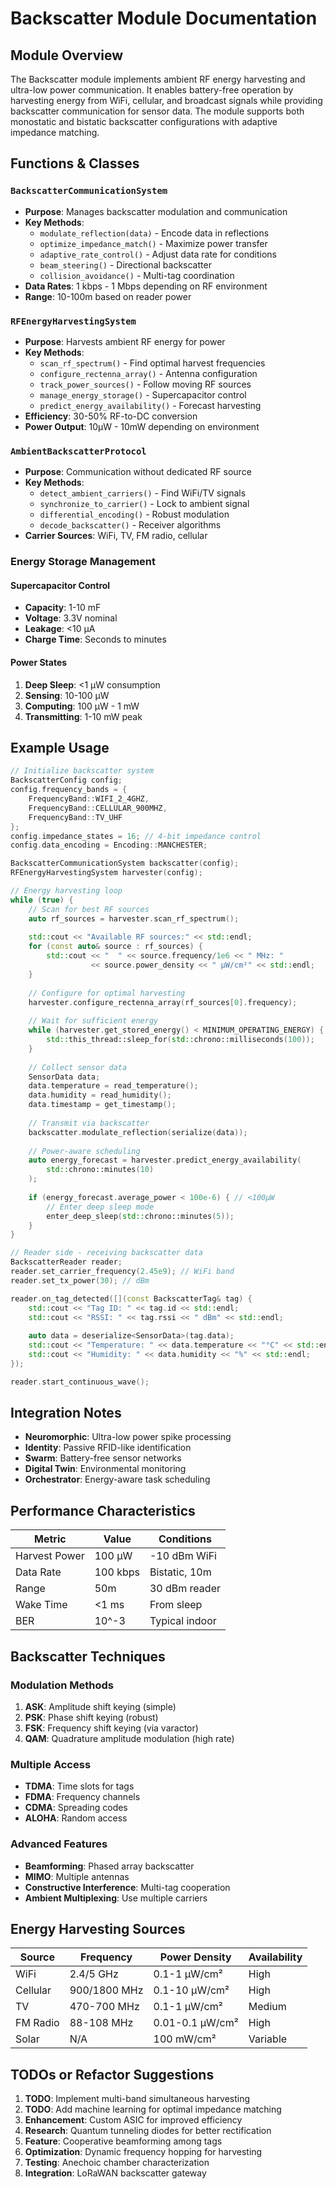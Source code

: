 # Backscatter Module Documentation

## Module Overview

The Backscatter module implements ambient RF energy harvesting and ultra-low power communication. It enables battery-free operation by harvesting energy from WiFi, cellular, and broadcast signals while providing backscatter communication for sensor data. The module supports both monostatic and bistatic backscatter configurations with adaptive impedance matching.

## Functions & Classes

### `BackscatterCommunicationSystem`
- **Purpose**: Manages backscatter modulation and communication
- **Key Methods**:
  - `modulate_reflection(data)` - Encode data in reflections
  - `optimize_impedance_match()` - Maximize power transfer
  - `adaptive_rate_control()` - Adjust data rate for conditions
  - `beam_steering()` - Directional backscatter
  - `collision_avoidance()` - Multi-tag coordination
- **Data Rates**: 1 kbps - 1 Mbps depending on RF environment
- **Range**: 10-100m based on reader power

### `RFEnergyHarvestingSystem`
- **Purpose**: Harvests ambient RF energy for power
- **Key Methods**:
  - `scan_rf_spectrum()` - Find optimal harvest frequencies
  - `configure_rectenna_array()` - Antenna configuration
  - `track_power_sources()` - Follow moving RF sources
  - `manage_energy_storage()` - Supercapacitor control
  - `predict_energy_availability()` - Forecast harvesting
- **Efficiency**: 30-50% RF-to-DC conversion
- **Power Output**: 10μW - 10mW depending on environment

### `AmbientBackscatterProtocol`
- **Purpose**: Communication without dedicated RF source
- **Key Methods**:
  - `detect_ambient_carriers()` - Find WiFi/TV signals
  - `synchronize_to_carrier()` - Lock to ambient signal
  - `differential_encoding()` - Robust modulation
  - `decode_backscatter()` - Receiver algorithms
- **Carrier Sources**: WiFi, TV, FM radio, cellular

### Energy Storage Management

#### Supercapacitor Control
- **Capacity**: 1-10 mF
- **Voltage**: 3.3V nominal
- **Leakage**: <10 μA
- **Charge Time**: Seconds to minutes

#### Power States
1. **Deep Sleep**: <1 μW consumption
2. **Sensing**: 10-100 μW
3. **Computing**: 100 μW - 1 mW
4. **Transmitting**: 1-10 mW peak

## Example Usage

```cpp
// Initialize backscatter system
BackscatterConfig config;
config.frequency_bands = {
    FrequencyBand::WIFI_2_4GHZ,
    FrequencyBand::CELLULAR_900MHZ,
    FrequencyBand::TV_UHF
};
config.impedance_states = 16; // 4-bit impedance control
config.data_encoding = Encoding::MANCHESTER;

BackscatterCommunicationSystem backscatter(config);
RFEnergyHarvestingSystem harvester(config);

// Energy harvesting loop
while (true) {
    // Scan for best RF sources
    auto rf_sources = harvester.scan_rf_spectrum();
    
    std::cout << "Available RF sources:" << std::endl;
    for (const auto& source : rf_sources) {
        std::cout << "  " << source.frequency/1e6 << " MHz: "
                  << source.power_density << " μW/cm²" << std::endl;
    }
    
    // Configure for optimal harvesting
    harvester.configure_rectenna_array(rf_sources[0].frequency);
    
    // Wait for sufficient energy
    while (harvester.get_stored_energy() < MINIMUM_OPERATING_ENERGY) {
        std::this_thread::sleep_for(std::chrono::milliseconds(100));
    }
    
    // Collect sensor data
    SensorData data;
    data.temperature = read_temperature();
    data.humidity = read_humidity();
    data.timestamp = get_timestamp();
    
    // Transmit via backscatter
    backscatter.modulate_reflection(serialize(data));
    
    // Power-aware scheduling
    auto energy_forecast = harvester.predict_energy_availability(
        std::chrono::minutes(10)
    );
    
    if (energy_forecast.average_power < 100e-6) { // <100μW
        // Enter deep sleep mode
        enter_deep_sleep(std::chrono::minutes(5));
    }
}

// Reader side - receiving backscatter data
BackscatterReader reader;
reader.set_carrier_frequency(2.45e9); // WiFi band
reader.set_tx_power(30); // dBm

reader.on_tag_detected([](const BackscatterTag& tag) {
    std::cout << "Tag ID: " << tag.id << std::endl;
    std::cout << "RSSI: " << tag.rssi << " dBm" << std::endl;
    
    auto data = deserialize<SensorData>(tag.data);
    std::cout << "Temperature: " << data.temperature << "°C" << std::endl;
    std::cout << "Humidity: " << data.humidity << "%" << std::endl;
});

reader.start_continuous_wave();
```

## Integration Notes

- **Neuromorphic**: Ultra-low power spike processing
- **Identity**: Passive RFID-like identification
- **Swarm**: Battery-free sensor networks
- **Digital Twin**: Environmental monitoring
- **Orchestrator**: Energy-aware task scheduling

## Performance Characteristics

| Metric | Value | Conditions |
|--------|-------|------------|
| Harvest Power | 100 μW | -10 dBm WiFi |
| Data Rate | 100 kbps | Bistatic, 10m |
| Range | 50m | 30 dBm reader |
| Wake Time | <1 ms | From sleep |
| BER | 10^-3 | Typical indoor |

## Backscatter Techniques

### Modulation Methods
1. **ASK**: Amplitude shift keying (simple)
2. **PSK**: Phase shift keying (robust)
3. **FSK**: Frequency shift keying (via varactor)
4. **QAM**: Quadrature amplitude modulation (high rate)

### Multiple Access
- **TDMA**: Time slots for tags
- **FDMA**: Frequency channels
- **CDMA**: Spreading codes
- **ALOHA**: Random access

### Advanced Features
- **Beamforming**: Phased array backscatter
- **MIMO**: Multiple antennas
- **Constructive Interference**: Multi-tag cooperation
- **Ambient Multiplexing**: Use multiple carriers

## Energy Harvesting Sources

| Source | Frequency | Power Density | Availability |
|--------|-----------|---------------|--------------|
| WiFi | 2.4/5 GHz | 0.1-1 μW/cm² | High |
| Cellular | 900/1800 MHz | 0.1-10 μW/cm² | High |
| TV | 470-700 MHz | 0.1-1 μW/cm² | Medium |
| FM Radio | 88-108 MHz | 0.01-0.1 μW/cm² | High |
| Solar | N/A | 100 mW/cm² | Variable |

## TODOs or Refactor Suggestions

1. **TODO**: Implement multi-band simultaneous harvesting
2. **TODO**: Add machine learning for optimal impedance matching
3. **Enhancement**: Custom ASIC for improved efficiency
4. **Research**: Quantum tunneling diodes for better rectification
5. **Feature**: Cooperative beamforming among tags
6. **Optimization**: Dynamic frequency hopping for harvesting
7. **Testing**: Anechoic chamber characterization
8. **Integration**: LoRaWAN backscatter gateway